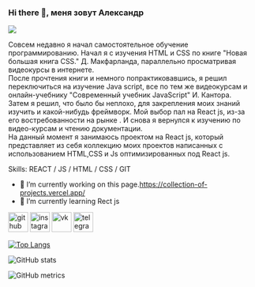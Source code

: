### Hi there 👋, меня зовут Александр
![](https://pbs.twimg.com/media/CkN3WQgWgAEj5fG.jpg)

Совсем недавно я начал самостоятельное обучение программированию. Начал я с изучения HTML и CSS по книге "Новая большая книга CSS." Д. Макфарланда, параллельно просматривая видеокурсы в интернете.  
После прочтения книги и немного попрактиковавшись, я решил переключиться на изучение Java script, все по тем же видеокурсам и онлайн-учебнику "Современный учебник JavaScript" И. Кантора.  
Затем я решил, что было бы неплохо, для закрепления моих знаний изучить и какой-нибудь фреймворк. Мой выбор пал на React js, из-за его востребованности на рынке . И снова я вернулся к изучению по видео-курсам и чтению документации.  
На данный момент я занимаюсь проектом на React js, который представляет из себя коллекцию моих проектов написанных с использованием  HTML,CSS и Js оптимизированных под React js.

Skills:  REACT / JS / HTML / CSS / GIT

- 🔭 I’m currently working on this page.https://collection-of-projects.vercel.app/ 
- 🌱 I’m currently learning Rect js 


[<img src='https://cdn.jsdelivr.net/npm/simple-icons@3.0.1/icons/github.svg' alt='github' height='40'>](https://github.com/AlexCheredow)  [<img src='https://cdn.jsdelivr.net/npm/simple-icons@3.0.1/icons/instagram.svg' alt='instagram' height='40'>](https://www.instagram.com/https://www.instagram.com/jarishka_//)  [<img src='https://cdn.jsdelivr.net/npm/simple-icons@3.0.1/icons/vk.svg' alt='vk' height='40'>](https://vk.com/jarniy)  [<img src='https://cdn.jsdelivr.net/npm/simple-icons@3.0.1/icons/telegram.svg' alt='telegram' height='40'>](https://t.me/jarniy)  

[![Top Langs](https://github-readme-stats.vercel.app/api/top-langs/?username=AlexCheredow)](https://github.com/anuraghazra/github-readme-stats)

![GitHub stats](https://github-readme-stats.vercel.app/api?username=AlexCheredow&show_icons=true)  

![GitHub metrics](https://metrics.lecoq.io/AlexCheredow)  




